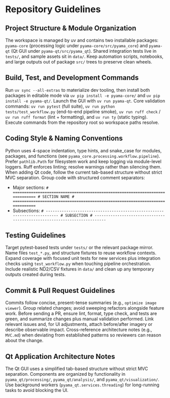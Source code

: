 # Repository Guidelines

## Project Structure & Module Organization
The workspace is managed by uv and contains two installable packages: `pyama-core` (processing logic under `pyama-core/src/pyama_core`) and `pyama-qt` (Qt GUI under `pyama-qt/src/pyama_qt`). Shared integration tests live in `tests/`, and sample assets sit in `data/`. Keep automation scripts, notebooks, and large outputs out of package `src/` trees to preserve clean wheels.

## Build, Test, and Development Commands
Run `uv sync --all-extras` to materialize dev tooling, then install both packages in editable mode via `uv pip install -e pyama-core/` and `uv pip install -e pyama-qt/`. Launch the GUI with `uv run pyama-qt`. Core validation commands: `uv run pytest` (full suite), `uv run python tests/test_workflow.py` (end-to-end pipeline smoke), `uv run ruff check` / `uv run ruff format` (lint + formatting), and `uv run ty` (static typing). Execute commands from the repository root so workspace paths resolve.

## Coding Style & Naming Conventions
Python uses 4-space indentation, type hints, and snake_case for modules, packages, and functions (see `pyama_core.processing.workflow.pipeline`). Prefer `pathlib.Path` for filesystem work and keep logging via module-level loggers. Ruff enforces linting; resolve warnings rather than silencing them. When adding Qt code, follow the current tab-based structure without strict MVC separation. Group code with structured comment separators:
- Major sections: `# ============================================================================= # SECTION NAME # =============================================================================`
- Subsections: `# ------------------------------------------------------------------------ # SUBSECTION # ------------------------------------------------------------------------`

## Testing Guidelines
Target pytest-based tests under `tests/` or the relevant package mirror. Name files `test_*.py`, and structure fixtures to reuse workflow contexts. Expand coverage with focused unit tests for new services plus integration checks using `test_workflow.py` when touching pipeline orchestration. Include realistic ND2/CSV fixtures in `data/` and clean up any temporary outputs created during tests.

## Commit & Pull Request Guidelines
Commits follow concise, present-tense summaries (e.g., `optimize image viewer`). Group related changes; avoid sweeping refactors alongside feature work. Before sending a PR, ensure lint, format, type check, and tests are green, and summarize changes plus manual validation performed. Link relevant issues and, for UI adjustments, attach before/after imagery or describe observable impact. Cross-reference architecture notes (e.g., `MVC.md`) when deviating from established patterns so reviewers can reason about the change.

## Qt Application Architecture Notes
The Qt GUI uses a simplified tab-based structure without strict MVC separation. Components are organized by functionality in `pyama_qt/processing/`, `pyama_qt/analysis/`, and `pyama_qt/visualization/`. Use background workers (`pyama_qt.services.threading`) for long-running tasks to avoid blocking the UI.
